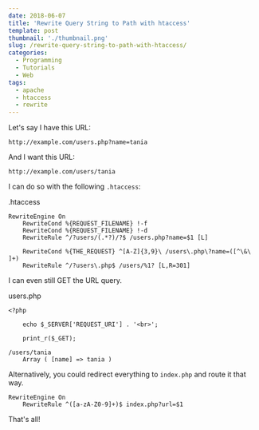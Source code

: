 ```yaml
---
date: 2018-06-07
title: 'Rewrite Query String to Path with htaccess'
template: post
thumbnail: './thumbnail.png'
slug: /rewrite-query-string-to-path-with-htaccess/
categories:
  - Programming
  - Tutorials
  - Web
tags:
  - apache
  - htaccess
  - rewrite
---
```


Let's say I have this URL:

```
http://example.com/users.php?name=tania
```

And I want this URL:

```
http://example.com/users/tania
```

I can do so with the following `.htaccess`:

.htaccess

```apacheconf
RewriteEngine On
    RewriteCond %{REQUEST_FILENAME} !-f
    RewriteCond %{REQUEST_FILENAME} !-d
    RewriteRule ^/?users/(.*?)/?$ /users.php?name=$1 [L]

    RewriteCond %{THE_REQUEST} ^[A-Z]{3,9}\ /users\.php\?name=([^\&\ ]+)
    RewriteRule ^/?users\.php$ /users/%1? [L,R=301]
```

I can even still GET the URL query.

users.php

```apacheconf
<?php

    echo $_SERVER['REQUEST_URI'] . '<br>';

    print_r($_GET);
```

```terminal
/users/tania
    Array ( [name] => tania )
```

Alternatively, you could redirect everything to `index.php` and route it that way.

```apacheconf
RewriteEngine On
    RewriteRule ^([a-zA-Z0-9]+)$ index.php?url=$1
```

That's all!
